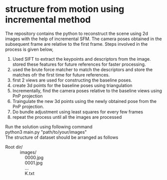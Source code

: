 # structure from motion using incremental method
The repository contains the python to reconstruct the scene using 2d images with the help of incremental SFM.
The camera poses obtained in the subsequent frame are relative to the first frame. Steps involved in the process is given below,  
1. Used SIFT to extract the keypoints and descriptors from the image. stored these features for future references for faster processing.
2. used the brute force matcher to match the descriptors and store the matches ofr the first time for future references.
3. first 2 views are used for constructing the baseline poses.
4. create 3d points for the baseline poses using triangulation
5. Incrementally, find the camera poses relative to the baseline views using PnP projection
6. Traingulate the new 3d points using the newly obtained pose from the PnP projection.
7. Do bundle adjustment using least squares for every few frames
8. repeat the process until all the images are processed


Run the solution using following command  
python3 main.py "path/to/your/images"  
The structure of dataset should be arranged as follows  

Root dir/  
&nbsp; &nbsp; &nbsp; &nbsp; &nbsp; &nbsp; images/  
&nbsp; &nbsp; &nbsp; &nbsp; &nbsp; &nbsp; &nbsp; &nbsp;  0000.jpg  
&nbsp; &nbsp; &nbsp; &nbsp; &nbsp; &nbsp; &nbsp; &nbsp;  0001.jpg   
&nbsp; &nbsp; &nbsp; &nbsp; &nbsp; &nbsp; &nbsp; &nbsp;   ...   
&nbsp; &nbsp; &nbsp; &nbsp; &nbsp; &nbsp; &nbsp; &nbsp;   K.txt

 